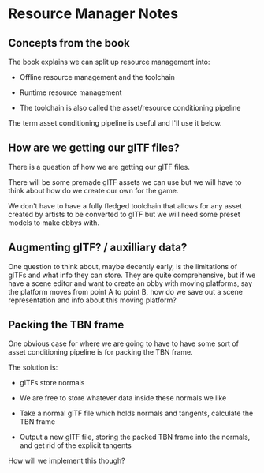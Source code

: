 # Resource Manager Notes

## Concepts from the book

The book explains we can split up resource management into:

- Offline resource management and the toolchain

- Runtime resource management

- The toolchain is also called the asset/resource conditioning pipeline

The term asset conditioning pipeline is useful and I'll use it below.

## How are we getting our glTF files?

There is a question of how we are getting our glTF files.

There will be some premade glTF assets we can use but we will have to think about how do we create our own for the game.

We don't have to have a fully fledged toolchain that allows for any asset created by artists to be converted to glTF but we will need some preset models to make obbys with.

## Augmenting glTF? / auxilliary data?

One question to think about, maybe decently early, is the limitations of glTFs and what info they can store. They are quite comprehensive, but if we have a scene editor and want to create an obby with moving platforms, say the platform moves from point A to point B, how do we save out a scene representation and info about this moving platform?

## Packing the TBN frame

One obvious case for where we are going to have to have some sort of asset conditioning pipeline is for packing the TBN frame.

The solution is:

- glTFs store normals

- We are free to store whatever data inside these normals we like

- Take a normal glTF file which holds normals and tangents, calculate the TBN frame

- Output a new glTF file, storing the packed TBN frame into the normals, and get rid of the explicit tangents

How will we implement this though?
